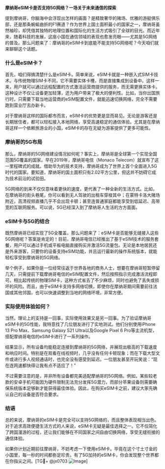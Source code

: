 **摩纳哥eSIM卡是否支持5G网络？一场关于未来通信的探索**

提到摩纳哥，你脑海中会浮现出怎样的画面？是精致奢华的赌场、优雅的游艇俱乐部，还是那条蜿蜒曲折的F1赛道？作为世界上国土面积最小的国家之一，摩纳哥虽然袖珍，却凭借其独特的地理位置和国际化的生活方式吸引了全球的目光。而近年来，随着科技的发展，这座小国在通信领域的表现也愈发亮眼——尤其是5G网络的普及。那么问题来了：摩纳哥的eSIM卡到底能不能支持5G网络呢？今天咱们就来聊聊这个话题。

### 什么是eSIM卡？

首先，咱们得搞清楚什么是eSIM卡。简单来说，eSIM卡就是一种嵌入式SIM卡技术。与传统物理SIM卡不同，它不需要实体卡槽，而是直接集成到设备中。这样一来，用户就可以通过远程配置的方式激活运营商提供的服务，而无需更换实体卡。这种设计不仅让设备更加轻薄，还为用户带来了极大的便利性。比如，当你出国旅行时，只需要下载当地运营商的eSIM配置文件，就能迅速切换网络，完全不需要跑到营业厅去办新卡。

对于摩纳哥这样的国际都市而言，eSIM卡的优势更是显而易见。无论是游客还是长期居住者，都可以轻松接入本地网络，享受高速稳定的通信体验。尤其是在摩纳哥这样一个依赖旅游业的小国，eSIM卡的存在无疑为游客提供了更多可能性。

### 摩纳哥的5G布局

那么，摩纳哥的5G网络建设情况如何呢？事实上，摩纳哥是全球第一个实现全国范围5G覆盖的国家。早在2019年，摩纳哥电信（Monaco Telecom）就宣布了这一里程碑式的成就。借助华为的技术支持，摩纳哥成为了世界上首个全面进入5G时代的国家。要知道，摩纳哥的国土面积只有2.02平方公里，但这并不妨碍它成为技术前沿的试验田。

5G网络的到来不仅仅意味着更快的速度，更代表了一种全新的生活方式。比如，在摩纳哥的街头巷尾，你可以看到无人驾驶的出租车穿梭其中；在蒙特卡洛大赌场附近，高清视频直播几乎不会出现卡顿；甚至连普通家庭都能享受到低延迟、高带宽的互联网服务。可以说，5G已经深入到了摩纳哥人生活的方方面面。

### eSIM卡与5G的结合

既然摩纳哥已经实现了5G全覆盖，那么问题来了：eSIM卡是否能够无缝接入这些5G网络呢？答案是肯定的！目前，摩纳哥电信已经推出了基于eSIM技术的服务套餐，用户可以通过手机或平板电脑直接购买并激活5G流量包。无论是本地居民还是外来游客，只要你的设备支持eSIM功能，并且运行最新的操作系统版本，就能轻松享受到摩纳哥的5G网络。

举个例子，如果你是一位经常往返于世界各地的商务人士，想要在摩纳哥短暂停留几天，只需提前下载摩纳哥电信的eSIM配置文件，然后按照指示完成激活流程即可。相比起传统的物理SIM卡，这种方式省去了不少麻烦，同时也避免了丢失或损坏的风险。而且，由于eSIM卡支持多网络切换，即使你在摩纳哥期间需要前往法国或其他邻国，也可以快速调整到当地的网络环境，非常方便。

### 实际使用体验如何？

当然，理论上的支持是一回事，实际使用效果又是另一回事。为了验证摩纳哥eSIM卡的5G性能，我特意找了几位朋友进行了实地测试。他们分别使用iPhone 13 Pro Max、Samsung Galaxy S21 Ultra以及Google Pixel 6 Pro等主流机型，搭配摩纳哥电信的eSIM卡进行了一系列操作。

结果显示，所有设备均能稳定连接到摩纳哥的5G网络，并展现出极高的下载速度和响应时间。特别是在观看在线视频时，几乎没有任何卡顿现象；而在下载大型文件或进行多人视频通话时，也完全没有感受到延迟。一位朋友甚至开玩笑说：“现在连网速都快得让我有点不适应了！”

不过需要注意的是，并非所有设备都完美适配摩纳哥的5G网络。例如，某些较老款的安卓手机可能因为硬件限制无法充分发挥5G潜力，而部分苹果设备则需要确保系统版本足够新才能获得最佳体验。因此，在购买eSIM卡之前，建议大家先确认自己的设备是否符合要求。

### 结语

总的来说，摩纳哥的eSIM卡是完全可以支持5G网络的，而且整体表现相当出色。对于追求高效便捷生活方式的人来说，eSIM卡无疑是最佳选择之一。它不仅简化了跨国漫游的过程，还让我们能够在不同国家之间自由切换网络，享受无缝衔接的通信体验。

如果你计划近期前往摩纳哥，不妨考虑一下使用eSIM卡。毕竟在这个寸土寸金的小国里，每一秒的时间都弥足珍贵。有了5G加持的eSIM卡，你会发现整个世界都在你指尖之间。[TG💪+ @jx0703 ![Image](https://github.com/user-attachments/assets/dbca1d08-cadb-493c-b0ec-ad6f7a83f270)]